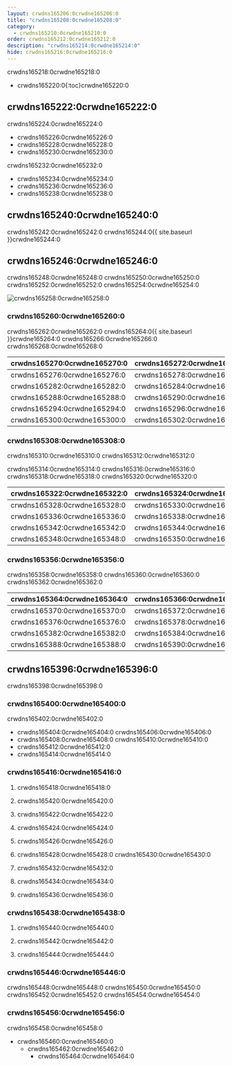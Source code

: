 ```yaml
---
layout: crwdns165206:0crwdne165206:0
title: "crwdns165208:0crwdne165208:0"
category:
  - crwdns165210:0crwdne165210:0
order: crwdns165212:0crwdne165212:0
description: "crwdns165214:0crwdne165214:0"
hide: crwdns165216:0crwdne165216:0
---
```


crwdns165218:0crwdne165218:0

- crwdns165220:0{:toc}crwdne165220:0

## crwdns165222:0crwdne165222:0

crwdns165224:0crwdne165224:0

- crwdns165226:0crwdne165226:0
- crwdns165228:0crwdne165228:0
- crwdns165230:0crwdne165230:0

crwdns165232:0crwdne165232:0

- crwdns165234:0crwdne165234:0 
- crwdns165236:0crwdne165236:0
- crwdns165238:0crwdne165238:0 

## crwdns165240:0crwdne165240:0

crwdns165242:0crwdne165242:0 crwdns165244:0{{ site.baseurl }}crwdne165244:0

## crwdns165246:0crwdne165246:0

crwdns165248:0crwdne165248:0 crwdns165250:0crwdne165250:0 crwdns165252:0crwdne165252:0 crwdns165254:0crwdne165254:0

![crwdns165258:0crwdne165258:0](crwdns165256:0{{site.baseurl}}crwdne165256:0)

### crwdns165260:0crwdne165260:0

crwdns165262:0crwdne165262:0 crwdns165264:0{{ site.baseurl }}crwdne165264:0 crwdns165266:0crwdne165266:0 crwdns165268:0crwdne165268:0

| crwdns165270:0crwdne165270:0 | crwdns165272:0crwdne165272:0 | crwdns165274:0crwdne165274:0 |
| ---------------------------- | ---------------------------- | ---------------------------- |
| crwdns165276:0crwdne165276:0 | crwdns165278:0crwdne165278:0 | crwdns165280:0crwdne165280:0 |
| crwdns165282:0crwdne165282:0 | crwdns165284:0crwdne165284:0 | crwdns165286:0crwdne165286:0 |
| crwdns165288:0crwdne165288:0 | crwdns165290:0crwdne165290:0 | crwdns165292:0crwdne165292:0 |
| crwdns165294:0crwdne165294:0 | crwdns165296:0crwdne165296:0 | crwdns165298:0crwdne165298:0 |
| crwdns165300:0crwdne165300:0 | crwdns165302:0crwdne165302:0 | crwdns165304:0crwdne165304:0 | crwdns165306:0crwdne165306:0 

### crwdns165308:0crwdne165308:0

crwdns165310:0crwdne165310:0 crwdns165312:0crwdne165312:0

crwdns165314:0crwdne165314:0 crwdns165316:0crwdne165316:0 crwdns165318:0crwdne165318:0 crwdns165320:0crwdne165320:0

| crwdns165322:0crwdne165322:0 | crwdns165324:0crwdne165324:0 | crwdns165326:0crwdne165326:0                                 |
| ---------------------------- | ---------------------------- | ------------------------------------------------------------ |
| crwdns165328:0crwdne165328:0 | crwdns165330:0crwdne165330:0 | [crwdns165334:0crwdne165334:0](crwdns165332:0crwdne165332:0) |
| crwdns165336:0crwdne165336:0 | crwdns165338:0crwdne165338:0 | crwdns165340:0crwdne165340:0                                 |
| crwdns165342:0crwdne165342:0 | crwdns165344:0crwdne165344:0 | crwdns165346:0crwdne165346:0                                 |
| crwdns165348:0crwdne165348:0 | crwdns165350:0crwdne165350:0 | crwdns165352:0crwdne165352:0                                 | crwdns165354:0crwdne165354:0 

### crwdns165356:0crwdne165356:0

crwdns165358:0crwdne165358:0 crwdns165360:0crwdne165360:0 crwdns165362:0crwdne165362:0

| crwdns165364:0crwdne165364:0 | crwdns165366:0crwdne165366:0 | crwdns165368:0crwdne165368:0 |
| ---------------------------- | ---------------------------- | ---------------------------- |
| crwdns165370:0crwdne165370:0 | crwdns165372:0crwdne165372:0 | crwdns165374:0crwdne165374:0 |
| crwdns165376:0crwdne165376:0 | crwdns165378:0crwdne165378:0 | crwdns165380:0crwdne165380:0 |
| crwdns165382:0crwdne165382:0 | crwdns165384:0crwdne165384:0 | crwdns165386:0crwdne165386:0 |
| crwdns165388:0crwdne165388:0 | crwdns165390:0crwdne165390:0 | crwdns165392:0crwdne165392:0 | crwdns165394:0crwdne165394:0 

## crwdns165396:0crwdne165396:0

crwdns165398:0crwdne165398:0

### crwdns165400:0crwdne165400:0

crwdns165402:0crwdne165402:0

- crwdns165404:0crwdne165404:0 crwdns165406:0crwdne165406:0
- crwdns165408:0crwdne165408:0 crwdns165410:0crwdne165410:0
- crwdns165412:0crwdne165412:0
- crwdns165414:0crwdne165414:0

### crwdns165416:0crwdne165416:0

1. crwdns165418:0crwdne165418:0

2. crwdns165420:0crwdne165420:0

3. crwdns165422:0crwdne165422:0

4. crwdns165424:0crwdne165424:0

5. crwdns165426:0crwdne165426:0

6. crwdns165428:0crwdne165428:0 crwdns165430:0crwdne165430:0

7. crwdns165432:0crwdne165432:0

8. crwdns165434:0crwdne165434:0

9. crwdns165436:0crwdne165436:0

### crwdns165438:0crwdne165438:0

1. crwdns165440:0crwdne165440:0

2. crwdns165442:0crwdne165442:0

3. crwdns165444:0crwdne165444:0

### crwdns165446:0crwdne165446:0

crwdns165448:0crwdne165448:0 crwdns165450:0crwdne165450:0 crwdns165452:0crwdne165452:0 crwdns165454:0crwdne165454:0

### crwdns165456:0crwdne165456:0

crwdns165458:0crwdne165458:0

- crwdns165460:0crwdne165460:0 
  - crwdns165462:0crwdne165462:0 
    - crwdns165464:0crwdne165464:0